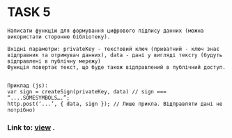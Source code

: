 # TASK 5
    Написати функцію для формування цифрового підпису данних (можна використати сторонню бібліотеку).
    
    Вхідні параметри: privateKey - текстовий ключ (приватний - ключ знає відправник та отримувач данних), data - дані у вигляді тексту (будуть відправлені в публічну мережу)
    Функція повертає текст, що буде також відправлений в публічний доступ.
    
    
    Приклад (js):
    var sign = createSign(privateKey, data) // sign === “....SOMESYMBOLS….”;
    http.post(‘...’, { data, sign }); // Лише прикла. Відправляти дані не потрібно)

   



### Link to: [view](https://sergii5854.github.io/BA-createSign/) .